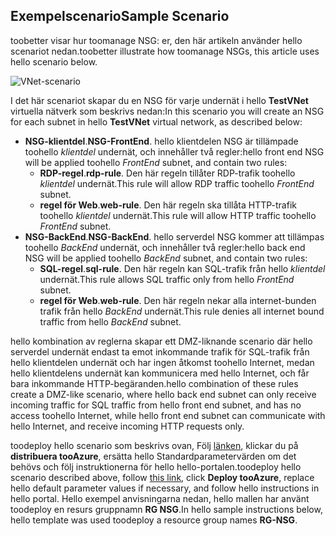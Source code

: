 ## <a name="sample-scenario"></a><span data-ttu-id="f7fc2-101">Exempelscenario</span><span class="sxs-lookup"><span data-stu-id="f7fc2-101">Sample Scenario</span></span>
<span data-ttu-id="f7fc2-102">toobetter visar hur toomanage NSG: er, den här artikeln använder hello scenariot nedan.</span><span class="sxs-lookup"><span data-stu-id="f7fc2-102">toobetter illustrate how toomanage NSGs, this article uses hello scenario below.</span></span>

![VNet-scenario](./media/virtual-networks-create-nsg-scenario-include/figure1.png)

<span data-ttu-id="f7fc2-104">I det här scenariot skapar du en NSG för varje undernät i hello **TestVNet** virtuella nätverk som beskrivs nedan:</span><span class="sxs-lookup"><span data-stu-id="f7fc2-104">In this scenario you will create an NSG for each subnet in hello **TestVNet** virtual network, as described below:</span></span> 

* <span data-ttu-id="f7fc2-105">**NSG-klientdel**.</span><span class="sxs-lookup"><span data-stu-id="f7fc2-105">**NSG-FrontEnd**.</span></span> <span data-ttu-id="f7fc2-106">hello klientdelen NSG är tillämpade toohello *klientdel* undernät, och innehåller två regler:</span><span class="sxs-lookup"><span data-stu-id="f7fc2-106">hello front end NSG will be applied toohello *FrontEnd* subnet, and contain two rules:</span></span>    
  * <span data-ttu-id="f7fc2-107">**RDP-regel**.</span><span class="sxs-lookup"><span data-stu-id="f7fc2-107">**rdp-rule**.</span></span> <span data-ttu-id="f7fc2-108">Den här regeln tillåter RDP-trafik toohello *klientdel* undernät.</span><span class="sxs-lookup"><span data-stu-id="f7fc2-108">This rule will allow RDP traffic toohello *FrontEnd* subnet.</span></span>
  * <span data-ttu-id="f7fc2-109">**regel för Web**.</span><span class="sxs-lookup"><span data-stu-id="f7fc2-109">**web-rule**.</span></span> <span data-ttu-id="f7fc2-110">Den här regeln ska tillåta HTTP-trafik toohello *klientdel* undernät.</span><span class="sxs-lookup"><span data-stu-id="f7fc2-110">This rule will allow HTTP traffic toohello *FrontEnd* subnet.</span></span>
* <span data-ttu-id="f7fc2-111">**NSG-BackEnd**.</span><span class="sxs-lookup"><span data-stu-id="f7fc2-111">**NSG-BackEnd**.</span></span> <span data-ttu-id="f7fc2-112">hello serverdel NSG kommer att tillämpas toohello *BackEnd* undernät, och innehåller två regler:</span><span class="sxs-lookup"><span data-stu-id="f7fc2-112">hello back end NSG will be applied toohello *BackEnd* subnet, and contain two rules:</span></span>    
  * <span data-ttu-id="f7fc2-113">**SQL-regel**.</span><span class="sxs-lookup"><span data-stu-id="f7fc2-113">**sql-rule**.</span></span> <span data-ttu-id="f7fc2-114">Den här regeln kan SQL-trafik från hello *klientdel* undernät.</span><span class="sxs-lookup"><span data-stu-id="f7fc2-114">This rule allows SQL traffic only from hello *FrontEnd* subnet.</span></span>
  * <span data-ttu-id="f7fc2-115">**regel för Web**.</span><span class="sxs-lookup"><span data-stu-id="f7fc2-115">**web-rule**.</span></span> <span data-ttu-id="f7fc2-116">Den här regeln nekar alla internet-bunden trafik från hello *BackEnd* undernät.</span><span class="sxs-lookup"><span data-stu-id="f7fc2-116">This rule denies all internet bound traffic from hello *BackEnd* subnet.</span></span>

<span data-ttu-id="f7fc2-117">hello kombination av reglerna skapar ett DMZ-liknande scenario där hello serverdel undernät endast ta emot inkommande trafik för SQL-trafik från hello klientdelen undernät och har ingen åtkomst toohello Internet, medan hello klientdelens undernät kan kommunicera med hello Internet, och får bara inkommande HTTP-begäranden.</span><span class="sxs-lookup"><span data-stu-id="f7fc2-117">hello combination of these rules create a DMZ-like scenario, where hello back end subnet can only receive incoming traffic for SQL traffic from hello front end subnet, and has no access toohello Internet, while hello front end subnet can communicate with hello Internet, and receive incoming HTTP requests only.</span></span>

<span data-ttu-id="f7fc2-118">toodeploy hello scenario som beskrivs ovan, Följ [länken](http://github.com/telmosampaio/azure-templates/tree/master/201-IaaS-WebFrontEnd-SQLBackEnd-NSG), klickar du på **distribuera tooAzure**, ersätta hello Standardparametervärden om det behövs och följ instruktionerna för hello hello-portalen.</span><span class="sxs-lookup"><span data-stu-id="f7fc2-118">toodeploy hello scenario described above, follow [this link](http://github.com/telmosampaio/azure-templates/tree/master/201-IaaS-WebFrontEnd-SQLBackEnd-NSG), click **Deploy tooAzure**, replace hello default parameter values if necessary, and follow hello instructions in hello portal.</span></span> <span data-ttu-id="f7fc2-119">Hello exempel anvisningarna nedan, hello mallen har använt toodeploy en resurs gruppnamn **RG NSG**.</span><span class="sxs-lookup"><span data-stu-id="f7fc2-119">In hello sample instructions below, hello template was used toodeploy a resource group names **RG-NSG**.</span></span> 


